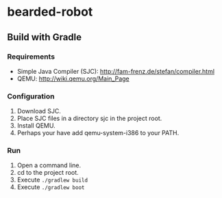 # bearded-robot

## Build with Gradle

### Requirements

- Simple Java Compiler (SJC): http://fam-frenz.de/stefan/compiler.html
- QEMU: http://wiki.qemu.org/Main_Page


### Configuration

1. Download SJC.
2. Place SJC files in a directory sjc in the project root.
3. Install QEMU.
4. Perhaps your have add qemu-system-i386 to your PATH.


### Run

1. Open a command line.
2. cd to the project root.
3. Execute ``./gradlew build``
4. Execute ``./gradlew boot``
